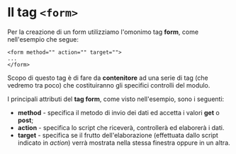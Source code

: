 # Il tag **`<form>`**

Per la creazione di un form utilizziamo l'omonimo tag **form**, come nell'esempio che segue:

```html,editable
<form method="" action="" target="">
...
</form>
```

Scopo di questo tag è di fare da **contenitore** ad una serie di tag (che vedremo tra poco) che costituiranno gli specifici controlli del modulo.

I principali attributi del **tag form**, come visto nell'esempio, sono i seguenti:

- **method** - specifica il metodo di invio dei dati ed accetta i valori **get** o **post**;
- **action** - specifica lo script che riceverà, controllerà ed elaborerà i dati.
- **target** - specifica se il frutto dell'elaborazione (effettuata dallo script indicato in *action*) verrà mostrata nella stessa finestra oppure in un altra.